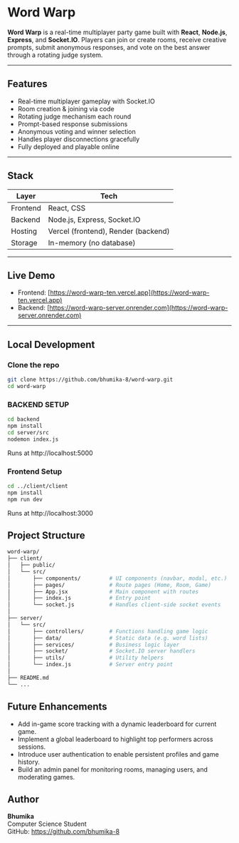 # Word Warp 

**Word Warp** is a real-time multiplayer party game built with **React**, **Node.js**, **Express**, and **Socket.IO**. Players can join or create rooms, receive creative prompts, submit anonymous responses, and vote on the best answer through a rotating judge system.

---

## Features

- Real-time multiplayer gameplay with Socket.IO
- Room creation & joining via code
- Rotating judge mechanism each round
- Prompt-based response submissions
- Anonymous voting and winner selection
- Handles player disconnections gracefully
- Fully deployed and playable online

---

## Stack

| Layer     | Tech                      |
|-----------|---------------------------|
| Frontend  | React, CSS |
| Backend   | Node.js, Express, Socket.IO |
| Hosting   | Vercel (frontend), Render (backend) |
| Storage   | In-memory (no database)   |

---

## Live Demo

- Frontend: [https://word-warp-ten.vercel.app](https://word-warp-ten.vercel.app)
- Backend: [https://word-warp-server.onrender.com](https://word-warp-server.onrender.com)

---
## Local Development

### Clone the repo

```bash
git clone https://github.com/bhumika-8/word-warp.git
cd word-warp
```

### BACKEND SETUP
```bash
cd backend
npm install
cd server/src
nodemon index.js
```
Runs at http://localhost:5000

### Frontend Setup
```bash
cd ../client/client
npm install
npm run dev
```
Runs at http://localhost:3000

## Project Structure

```bash
word-warp/
├── client/
│   ├── public/
│   └── src/
│       ├── components/         # UI components (navbar, modal, etc.)
│       ├── pages/              # Route pages (Home, Room, Game)
│       ├── App.jsx             # Main component with routes
│       ├── index.js            # Entry point
│       └── socket.js           # Handles client-side socket events
│
├── server/
│   └── src/
│       ├── controllers/        # Functions handling game logic
│       ├── data/               # Static data (e.g. word lists)
│       ├── services/           # Business logic layer
│       ├── socket/             # Socket.IO server handlers
│       ├── utils/              # Utility helpers
│       └── index.js            # Server entry point
│
├── README.md
└── ...
```
## Future Enhancements

- Add in-game score tracking with a dynamic leaderboard for current game.
- Implement a global leaderboard to highlight top performers across sessions.
- Introduce user authentication to enable persistent profiles and game history.
- Build an admin panel for monitoring rooms, managing users, and moderating games.

## Author

**Bhumika**  
Computer Science Student  
GitHub: https://github.com/bhumika-8
